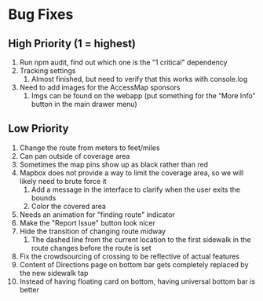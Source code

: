# Bug Fixes

## High Priority (1 = highest)
1. Run npm audit, find out which one is the "1 critical" dependency
2. Tracking settings
   1. Almost finished, but need to verify that this works with console.log
3. Need to add images for the AccessMap sponsors
   1. Imgs can be found on the webapp (put something for the “More Info” button in the main drawer menu)


## Low Priority
1. Change the route from meters to feet/miles
2. Can pan outside of coverage area
3. Sometimes the map pins show up as black rather than red
4. Mapbox does not provide a way to limit the coverage area, so we will likely need to brute force it
   1. Add a message in the interface to clarify when the user exits the bounds
   2. Color the covered area
5. Needs an animation for "finding route" indicator
6. Make the "Report Issue" button look nicer
7. Hide the transition of changing route midway
   1. The dashed line from the current location to the first sidewalk in the route changes before the route is set
8. Fix the crowdsourcing of crossing to be reflective of actual features
9.  Content of Directions page on bottom bar gets completely replaced by the new sidewalk tap 
10. Instead of having floating card on bottom, having universal bottom bar is better
